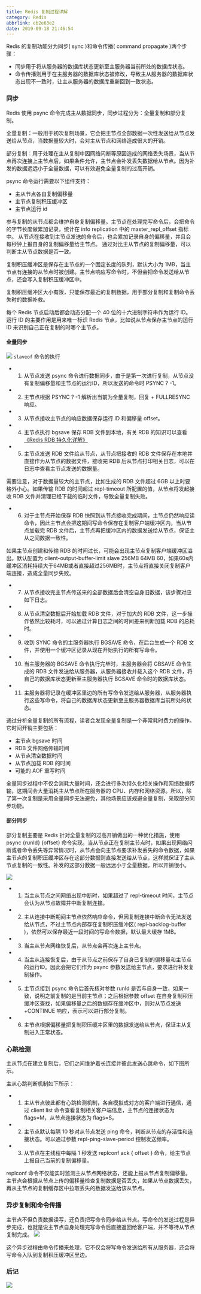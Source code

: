 ```yaml
---
title: Redis 复制过程详解
category: Redis
abbrlink: eb2e63e2
date: 2019-09-18 21:46:54
---
```


Redis 的复制功能分为同步( sync )和命令传播( command propagate )两个步骤：
- 同步用于将从服务器的数据库状态更新至主服务器当前所处的数据库状态。
- 命令传播则用于在主服务器的数据库状态被修改，导致主从服务器的数据库状态出现不一致时，让主从服务器的数据库重新回到一致状态。


### 同步

Redis 使用 psync 命令完成主从数据同步，同步过程分为：全量复制和部分复制。

全量复制：一般用于初次复制场景，它会把主节点全部数据一次性发送给从节点发送给从节点，当数据量较大时，会对主从节点和网络造成很大的开销。

部分复制：用于处理在主从复制中因网络闪断等原因造成的网络丢失场景，当从节点再次连接上主节点后，如果条件允许，主节点会补发丢失数据给从节点。因为补发的数据远远小于全量数据，可以有效避免全量复制的过高开销。

psync 命令运行需要以下组件支持：
- 主从节点各自复制偏移量
- 主节点复制积压缓冲区
- 主节点运行 id

参与复制的从节点都会维护自身复制偏移量。主节点在处理完写命令后，会把命令的字节长度做累加记录，统计在 info replication 中的 master_repl_offset 指标中。
从节点在接收到主节点发送的命令后，也会累加记录自身的偏移量，并且会每秒钟上报自身的复制偏移量给主节点。
通过对比主从节点的复制偏移量，可以判断主从节点数据是否一致。


复制积压缓冲区是保存在主节点的一个固定长度的队列，默认大小为 1MB，当主节点有连接的从节点时被创建。主节点响应写命令时，不但会把命令发送给从节点，还会写入复制积压缓冲区中。

复制积压缓冲区大小有限，只能保存最近的复制数据，用于部分复制和复制命令丢失时的数据补救。

每个 Redis 节点启动后都会动态分配一个 40 位的十六进制字符串作为运行 ID。运行 ID 的主要作用是用来唯一标识 Redis 节点，比如说从节点保存主节点的运行 ID 来识别自己正在复制的时哪个主节点。

#### 全量同步

![](/images/19_918/image1.png)
`slaveof` 命令的执行

- 1) 从节点发送 psync 命令进行数据同步，由于是第一次进行复制，从节点没有复制偏移量和主节点的运行ID，所以发送的命令时 PSYNC ? -1。
- 2) 主节点根据 PSYNC ? -1 解析出当前为全量复制，回复 + FULLRESYNC 响应。
- 3) 从节点接收主节点的响应数据保存运行 ID 和偏移量 offset。
- 4) 主节点执行 bgsave 保存 RDB 文件到本地，有关 RDB 的知识可以查看[《Redis RDB 持久化详解》](https://mp.weixin.qq.com/s/NpUV-7bvXTD3iu0_2aRssQ)
- 5) 主节点发送 RDB 文件给从节点，从节点把接收的 RDB 文件保存在本地并直接作为从节点的数据文件，接收完 RDB 后从节点打印相关日志，可以在日志中查看主节点发送的数据量。

需要注意，对于数据量较大的主节点，比如生成的 RDB 文件超过 6GB 以上时要格外小心。如果传输 RDB 的时间超过 repl-timeout 所配置的值，从节点将发起接收 RDB 文件并清理已经下载的临时文件，导致全量复制失败。

- 6) 对于主节点开始保存 RDB 快照到从节点接收完成期间，主节点仍然响应读命令，因此主节点会把这期间写命令保存在复制客户端缓冲区内，当从节点加载完 RDB 文件后，主节点再把缓冲区内的数据发送给从节点，保证主从之间数据一致性。

如果主节点创建和传输 RDB 的时间过长，可能会出现主节点复制客户端缓冲区溢出。默认配置为 client-output-buffer-limit slave 256MB 64MB 60，如果60s内缓冲区消耗持续大于64MB或者直接超过256MB时，主节点将直接关闭复制客户端连接，造成全量同步失败。


- 7) 从节点接收完主节点传送来的全部数据后会清空自身旧数据，该步骤对应如下日志。
- 8) 从节点清空数据后开始加载 RDB 文件，对于加大的 RDB 文件，这一步操作依然比较耗时，可以通过计算日志之间的时间差来判断加载 RDB 的总耗时。
- 9) 收到 SYNC 命令的主服务器执行 BGSAVE 命令，在后台生成一个 RDB 文件，并使用一个缓冲区记录从现在开始执行的所有写命令。
- 10) 当主服务器的 BGSAVE 命令执行完毕时，主服务器会将 GBSAVE 命令生成的 RDB 文件发送给从服务器，从服务器接收并载入这个 RDB 文件，将自己的数据库状态更新至主服务器执行 BGSAVE 命令时的数据库状态。
- 11) 主服务器将记录在缓冲区里边的所有写命令发送给从服务器，从服务器执行这些写命令，将自己的数据库状态更新至主服务器数据库当前所处的状态。


通过分析全量复制的所有流程，读者会发现全量复制是一个非常耗时费力的操作。它时间开销主要包括：
- 主节点 bgsave 时间
- RDB 文件网络传输时间
- 从节点清空数据时间
- 从节点加载 RDB 的时间
- 可能的 AOF 重写时间

全量同步过程中不仅会消耗大量时间，还会进行多次持久化相关操作和网络数据传输，这期间会大量消耗主从节点所在服务器的 CPU、内存和网络资源。所以，除了第一次复制是采用全量同步无法避免，其他场景应该规避全量复制，采取部分同步功能。

#### 部分同步

部分复制主要是 Redis 针对全量复制的过高开销做出的一种优化措施，使用 psync {runId} {offset} 命令实现。当从节点正在复制主节点时，如果出现网络闪断或者命令丢失等异常情况时，从节点会向主节点要求补发丢失的命令数据，如果主节点的复制积压缓冲区存在这部分数据则直接发送给从节点，这样就保证了主从节点复制的一致性。补发的这部分数据一般远远小于全量数据，所以开销很小。

![](/images/19_918/image2.png)


- 1) 当主从节点之间网络出现中断时，如果超过了 repl-timeout 时间，主节点会认为从节点故障并中断复制连接。
- 2) 主从连接中断期间主节点依然响应命令，但因复制连接中断命令无法发送给从节点，不过主节点内部存在复制积压缓冲区( repl-backlog-buffer )，依然可以保存最近一段时间的写命令数据，默认最大缓存 1MB。

- 3) 当主从节点网络恢复后，从节点会再次连上主节点。
- 4) 当主从连接恢复后，由于从节点之前保存了自身已复制的偏移量和主节点的运行ID。因此会把它们作为 psync 参数发送给主节点，要求进行补发复制操作。
- 5) 主节点接到 psync 命令后首先核对参数 runId 是否与自身一致，如果一致，说明之前复制的是当前主节点；之后根据参数 offset 在自身复制积压缓冲区查找，如果偏移量之后的数据存在缓冲区中，则对从节点发送 +CONTINUE 响应，表示可以进行部分复制。
- 6) 主节点根据偏移量把复制积压缓冲区里的数据发送给从节点，保证主从复制进入正常状态。

### 心跳检测

主从节点在建立复制后，它们之间维护着长连接并彼此发送心跳命令，如下图所示。


主从心跳判断机制如下所示：

- 1) 主从节点彼此都有心跳检测机制，各自模拟成对方的客户端进行通信，通过 client list 命令查看复制相关客户端信息，主节点的连接状态为 flags=M，从节点连接状态为 flags=S。
- 2) 主节点默认每隔 10 秒对从节点发送 ping 命令，判断从节点的存活性和连接状态。可以通过参数 repl-ping-slave-period 控制发送频率。
- 3) 从节点在主线程中每隔 1 秒发送 replconf ack { offset } 命令，给主节点上报自己当前的复制偏移量。

replconf 命令不仅能实时监测主从节点网络状态，还能上报从节点复制偏移量。主节点会根据从节点上传的偏移量检查复制数据是否丢失，如果从节点数据丢失，再从主节点的复制缓存区中拉取丢失的数据发送给该从节点。

### 异步复制和命令传播

主节点不但负责数据读写，还负责把写命令同步给从节点。写命令的发送过程是异步完成，也就是说主节点自身处理完写命令后直接返回给客户端，并不等待从节点复制完成。
![](/images/19_918/image3.png)


这个异步过程由命令传播来处理，它不仅会将写命令发送给所有从服务器，还会将写命令入队到复制积压缓冲区里边。

### 后记

![](/images/logo.png)